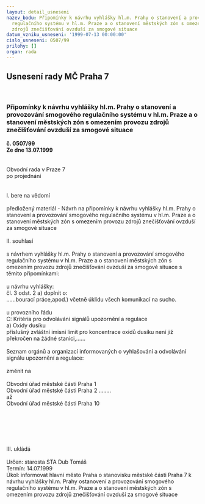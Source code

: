 ```yaml
---
layout: detail_usneseni
nazev_bodu: Připomínky k návrhu vyhlášky hl.m. Prahy o stanovení a provozování smogového
  regulačního systému v hl.m. Praze a o stanovení městských zón s omezením provozu
  zdrojů znečišťování ovzduší za smogové situace
datum_vzniku_usneseni: '1999-07-13 00:00:00'
cislo_usneseni: 0507/99
prilohy: []
organ: rada
---
```

<div id="ucUsn_pList" class="usn">
	<span><h2>Usnesení rady MČ Praha 7 </h2>
<br></span><div class="standBody">
<span><h3>Připomínky k návrhu vyhlášky hl.m. Prahy o stanovení a provozování smogového regulačního systému v hl.m. Praze a o stanovení městských zón s omezením provozu zdrojů znečišťování ovzduší za smogové situace</h3></span><div class="center">
		<strong>č. 0507/99</strong><br>
	</div>
<div class="center">
		<strong>Ze dne 13.07.1999</strong><br><br>
	</div>
<br>Obvodní rada v Praze 7<br>po projednání<br><br><br>I.	bere na vědomí<br><br> předložený materiál - Návrh na připomínky k návrhu vyhlášky hl.m. Prahy o stanovení  a provozování smogového regulačního systému v hl.m. Praze a o stanovení městských zón s omezením provozu zdrojů znečišťování ovzduší za smogové situace<br><br>II.	souhlasí <br><br>s návrhem vyhlášky hl.m. Prahy o stanovení a provozování smogového regulačního systému v hl.m. Praze a o stanovení městských zón s omezením provozu zdrojů znečišťování ovzduší za smogové situace s těmito připomínkami:<br><br>u návrhu vyhlášky:<br>čl. 3 odst. 2 a) doplnit o:<br>......bourací práce,apod.) včetně úklidu všech komunikací na sucho. <br><br>u provozního řádu<br>C: Kritéria pro odvolávání signálů upozornění a regulace<br>a) Oxidy dusíku<br>příslušný zvláštní imisní limit pro koncentrace oxidů dusíku  není již překročen na žádné stanici,...... <br><br>Seznam orgánů a organizací informovaných o vyhlašování a odvolávání signálu upozornění a regulace:<br><br>změnit na <br><br>Obvodní úřad městské části Praha 1<br>Obvodní úřad městské části Praha  2 ........<br>až <br>Obvodní úřad městské části Praha  10<br><br><br><br><br><br><br>III.	ukládá <br><br> Určen:	starosta	STA Dub Tomáš<br>Termín: 14.07.1999<br>Úkol:	informovat hlavní město Praha o stanovisku městské části Praha 7 k návrhu vyhlášky hl.m. Prahy ostanovení a provozování smogového regulačního systému v hl.m. Praze a o  stanovení městských zón s omezením provozu zdrojů znečišťování ovzduší za smogové situace<br>
</div>
</div>